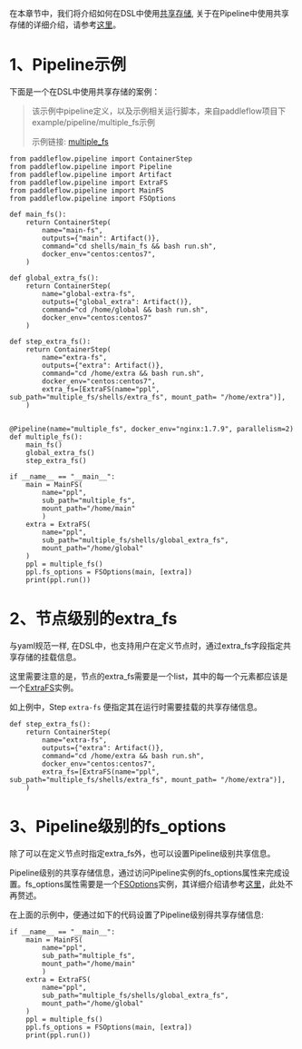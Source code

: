 在本章节中，我们将介绍如何在DSL中使用[共享存储][共享存储], 关于在Pipeline中使用共享存储的详细介绍，请参考[这里][multiple_fs_yaml]。

# 1、Pipeline示例
下面是一个在DSL中使用共享存储的案例：

>该示例中pipeline定义，以及示例相关运行脚本，来自paddleflow项目下example/pipeline/multiple_fs示例
>
>示例链接: [multiple_fs][multiple_fs]

```python3
from paddleflow.pipeline import ContainerStep
from paddleflow.pipeline import Pipeline
from paddleflow.pipeline import Artifact
from paddleflow.pipeline import ExtraFS
from paddleflow.pipeline import MainFS
from paddleflow.pipeline import FSOptions

def main_fs():
    return ContainerStep(
        name="main-fs",
        outputs={"main": Artifact()},
        command="cd shells/main_fs && bash run.sh",
        docker_env="centos:centos7",
    )
    
def global_extra_fs():
    return ContainerStep(
        name="global-extra-fs",
        outputs={"global_extra": Artifact()},
        command="cd /home/global && bash run.sh",
        docker_env="centos:centos7"
    )

def step_extra_fs():
    return ContainerStep(
        name="extra-fs",
        outputs={"extra": Artifact()},
        command="cd /home/extra && bash run.sh",
        docker_env="centos:centos7",
        extra_fs=[ExtraFS(name="ppl", sub_path="multiple_fs/shells/extra_fs", mount_path= "/home/extra")],
    )
    

@Pipeline(name="multiple_fs", docker_env="nginx:1.7.9", parallelism=2)
def multiple_fs():
    main_fs()
    global_extra_fs()
    step_extra_fs()

if __name__ == "__main__":
    main = MainFS(
        name="ppl",
        sub_path="multiple_fs",
        mount_path="/home/main"
        )
    extra = ExtraFS(
        name="ppl",
        sub_path="multiple_fs/shells/global_extra_fs",
        mount_path="/home/global"
    )
    ppl = multiple_fs()
    ppl.fs_options = FSOptions(main, [extra])
    print(ppl.run())
```

# 2、节点级别的extra_fs
与yaml规范一样, 在DSL中，也支持用户在定义节点时，通过extra_fs字段指定共享存储的挂载信息。

这里需要注意的是，节点的extra_fs需要是一个list，其中的每一个元素都应该是一个[ExtraFS]实例。

如上例中，Step `extra-fs` 便指定其在运行时需要挂载的共享存储信息。

```python3
def step_extra_fs():
    return ContainerStep(
        name="extra-fs",
        outputs={"extra": Artifact()},
        command="cd /home/extra && bash run.sh",
        docker_env="centos:centos7",
        extra_fs=[ExtraFS(name="ppl", sub_path="multiple_fs/shells/extra_fs", mount_path= "/home/extra")],
    )
```

# 3、Pipeline级别的fs_options
除了可以在定义节点时指定extra_fs外，也可以设置Pipeline级别共享信息。

Pipeline级别的共享存储信息，通过访问Pipeline实例的fs_options属性来完成设置。fs_options属性需要是一个[FSOptions][FSOptions]实例，其详细介绍请参考[这里][fs_options_yaml]，此处不再赘述。

在上面的示例中，便通过如下的代码设置了Pipeline级别得共享存储信息:
```python3
if __name__ == "__main__":
    main = MainFS(
        name="ppl",
        sub_path="multiple_fs",
        mount_path="/home/main"
        )
    extra = ExtraFS(
        name="ppl",
        sub_path="multiple_fs/shells/global_extra_fs",
        mount_path="/home/global"
    )
    ppl = multiple_fs()
    ppl.fs_options = FSOptions(main, [extra])
    print(ppl.run())
```


[共享存储]: TDOO
[ExtraFS]: TODO
[FSOptions]: TODO
[multiple_fs_yaml]: /docs/zh_cn/reference/pipeline/yaml_definition/3_multiple_fs.md
[multiple_fs]: /example/pipeline/multiple_fs
[fs_options_yaml]: TODO